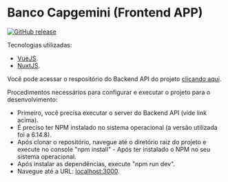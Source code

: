 # Banco Capgemini (Frontend APP)

[![GitHub release](https://img.shields.io/github/release/joaopauloufal/banco_capgemini_frontend/all.svg)](https://api.github.com/repos/joaopauloufal/banco_capgemini_frontend/StrapDown.js/releases/latest)

Tecnologias utilizadas:

- [VueJS](https://vuejs.org).
- [NuxtJS](https://nuxtjs.org).

Você pode acessar o respositório do Backend API do projeto [clicando aqui](https://github.com/joaopauloufal/banco_capgemini_backend).

Procedimentos necessários para configurar e executar o projeto para o desenvolvimento:

- Primeiro, você precisa executar o server do Backend API (vide link acima).
- É preciso ter NPM instalado no sistema operacional (a versão utilizada foi a 6.14.8).
- Após clonar o repositório, navegue até o diretório raiz do projeto e execute no console "npm install" - Após ter instalado o NPM no seu sistema operacional.
- Após instalar as dependências, execute "npm run dev".
- Navegue até a URL: [localhost:3000](http://localhost:3000).
